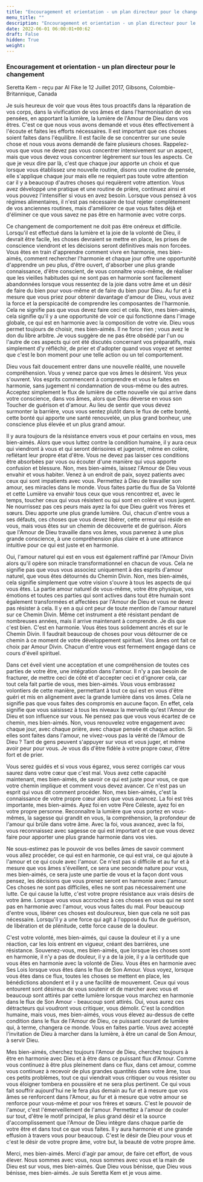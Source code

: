 ```yaml
---
title: "Encouragement et orientation - un plan directeur pour le changement"
menu_title: ""
description: "Encouragement et orientation - un plan directeur pour le changement"
date: 2022-06-01 06:00:01+00:62
draft: False
hidden: True
weight:
---
```

### Encouragement et orientation - un plan directeur pour le changement

Seretta Kem - reçu par Al Fike le 12 Juillet 2017, Gibsons, Colombie-Britannique, Canada

Je suis heureux de voir que vous êtes tous proactifs dans la réparation de vos corps, dans la vivification de vos âmes et dans l'harmonisation de vos pensées, en apportant la lumière, la lumière de l'Amour de Dieu dans vos êtres. C'est ce que nous vous avons demandé et vous êtes effectivement à l'écoute et faites les efforts nécessaires. Il est important que ces choses soient faites dans l'équilibre. Il est facile de se concentrer sur une seule chose et nous vous avons demandé de faire plusieurs choses. Rappelez-vous que vous ne devez pas vous concentrer intensivement sur un aspect, mais que vous devez vous concentrer légèrement sur tous les aspects. Ce que je veux dire par là, c'est que chaque jour apporte un choix et que lorsque vous établissez une nouvelle routine, disons une routine de pensée, elle s'applique chaque jour mais elle ne requiert pas toute votre attention car il y a beaucoup d'autres choses qui requièrent votre attention. Vous avez développé une pratique et une routine de prière, continuez ainsi et vous pouvez l'intensifier si vous en avez besoin. Lorsque vous pensez à vos régimes alimentaires, il n'est pas nécessaire de tout rejeter complètement de vos anciennes routines, mais d'améliorer ce que vous faites déjà et d'éliminer ce que vous savez ne pas être en harmonie avec votre corps.

Ce changement de comportement ne doit pas être onéreux et difficile. Lorsqu'il est effectué dans la lumière et la joie de la volonté de Dieu, il devrait être facile, les choses devraient se mettre en place, les prises de conscience viendront et les décisions seront définitives mais non forcées. Vous êtes en train d'apprendre comment vivre en harmonie, mes bien-aimés, comment rechercher l'harmonie et chaque jour offre une opportunité d'apprendre un peu plus, d'être ouvert, d'absorber une plus grande connaissance, d'être conscient, de vous connaître vous-même, de réaliser que les vieilles habitudes qui ne sont pas en harmonie sont facilement abandonnées lorsque vous ressentez de la joie dans votre âme et un désir de faire du bien pour vous-même et de faire du bien pour Dieu. Au fur et à mesure que vous priez pour obtenir davantage d'amour de Dieu, vous avez la force et la perspicacité de comprendre les composantes de l'harmonie. Cela ne signifie pas que vous devez faire ceci et cela. Non, mes bien-aimés, cela signifie qu'il y a une opportunité de voir ce qui fonctionne dans l'image globale, ce qui est en harmonie avec la composition de votre vie. Dieu vous permet toujours de choisir, mes bien-aimés. Il ne force rien ; vous avez le don du libre arbitre. Je vous suggère de ne pas être obsédé par l'un ou l'autre de ces aspects qui ont été discutés concernant vos préparatifs, mais simplement d'y réfléchir, de prier et d'adopter quand vous voyez et sentez que c'est le bon moment pour une telle action ou un tel comportement.

Dieu vous fait doucement entrer dans une nouvelle réalité, une nouvelle compréhension. Vous y venez parce que vos âmes le désirent. Vos yeux s'ouvrent. Vos esprits commencent à comprendre et vous le faites en harmonie, sans jugement ni condamnation de vous-même ou des autres. Acceptez simplement le flux de lumière de cette nouvelle vie qui arrive dans votre conscience, dans vos âmes, alors que Dieu déverse en vous son Toucher de guérison et d'amour. Au lieu de sentir que vous devez surmonter la barrière, vous vous sentez plutôt dans le flux de cette bonté, cette bonté qui apporte une santé renouvelée, un plus grand bonheur, une conscience plus élevée et un plus grand amour.

Il y aura toujours de la résistance envers vous et pour certains en vous, mes bien-aimés. Alors que vous luttez contre la condition humaine, il y aura ceux qui viendront à vous et qui seront dérisoires et jugeront, même en colère, reflétant leur propre état d'être. Vous ne devez pas laisser ces conditions être absorbées par vous ou écouter d'une manière qui vous apporte confusion et blessure. Non, mes bien-aimés, laissez l'Amour de Dieu vous envahir et vous habiter. Venez à un endroit de paix, soyez patients avec ceux qui sont impatients avec vous. Permettez à Dieu de travailler son amour, ses miracles dans le monde. Vous faites partie du flux de Sa Volonté et cette Lumière va envahir tous ceux que vous rencontrez et, avec le temps, toucher ceux qui vous résistent ou qui sont en colère et vous jugent. Ne nourrissez pas ces peurs mais ayez la foi que Dieu guérit vos frères et sœurs. Dieu apporte une plus grande lumière. Oui, chacun d'entre vous a ses défauts, ces choses que vous devez libérer, cette erreur qui réside en vous, mais vous êtes sur un chemin de découverte et de guérison. Alors que l'Amour de Dieu travaille dans vos âmes, vous parvenez à une plus grande conscience, à une compréhension plus claire et à une attirance intuitive pour ce qui est juste et en harmonie.

Oui, l'amour naturel qui est en vous est également raffiné par l'Amour Divin alors qu'il opère son miracle transformationnel en chacun de vous. Cela ne signifie pas que vous vous associez uniquement à des esprits d'amour naturel, que vous êtes détournés du Chemin Divin. Non, mes bien-aimés, cela signifie simplement que votre vision s'ouvre à tous les aspects de qui vous êtes. La partie amour naturel de vous-même, votre être physique, vos émotions et toutes ces parties qui sont actives dans tout être humain sont également transformées et affectées par l'Amour de Dieu et vous ne devez pas résister à cela. Il y en a qui ont peur de toute mention de l'amour naturel sur ce Chemin Divin. Même cet instrument a été résistant pendant de nombreuses années, mais il arrive maintenant à comprendre. Je dis que c'est bien. C'est en harmonie. Vous êtes tous solidement ancrés et sur le Chemin Divin. Il faudrait beaucoup de choses pour vous détourner de ce chemin à ce moment de votre développement spirituel. Vos âmes ont fait ce choix par Amour Divin. Chacun d'entre vous est fermement engagé dans ce cours d'éveil spirituel.

Dans cet éveil vient une acceptation et une compréhension de toutes ces parties de votre être, une intégration dans l'amour. Il n'y a pas besoin de fracturer, de mettre ceci de côté et d'accepter ceci et d'ignorer cela, car tout cela fait partie de vous, mes bien-aimés. Vous vous embrassez volontiers de cette manière, permettant à tout ce qui est en vous d'être guéri et mis en alignement avec la grande lumière dans vos âmes. Cela ne signifie pas que vous faites des compromis en aucune façon. En effet, cela signifie que vous saisissez à tous les niveaux la merveille qu'est l'Amour de Dieu et son influence sur vous. Ne pensez pas que vous vous écartez de ce chemin, mes bien-aimés. Non, vous renouvelez votre engagement avec chaque jour, avec chaque prière, avec chaque pensée et chaque action. Si elles sont faites dans l'amour, ne vivez-vous pas la vérité de l'Amour de Dieu ? Tant de gens peuvent s'appuyer sur vous et vous juger, et même avoir peur pour vous. Je vous dis d'être fidèle à votre propre cœur, d'être fort et de prier.

Vous serez guidés et si vous vous égarez, vous serez corrigés car vous saurez dans votre cœur que c'est mal. Vous avez cette capacité maintenant, mes bien-aimés, de savoir ce qui est juste pour vous, ce que votre chemin implique et comment vous devez avancer. Ce n'est pas un esprit qui vous dit comment procéder. Non, mes bien-aimés, c'est la connaissance de votre propre cœur alors que vous avancez. La foi est très importante, mes bien-aimés. Ayez foi en votre Père Céleste, ayez foi en votre propre personne. Reconnaître la lumière que vous portez en vous-mêmes, la sagesse qui grandit en vous, la compréhension, la profondeur de l'amour qui brûle dans votre âme. Avec la foi, vous avancez, avec la foi, vous reconnaissez avec sagesse ce qui est important et ce que vous devez faire pour apporter une plus grande harmonie dans vos vies.

Ne sous-estimez pas le pouvoir de vos belles âmes de savoir comment vous allez procéder, ce qui est en harmonie, ce qui est vrai, ce qui ajoute à l'amour et ce qui coule avec l'amour. Ce n'est pas si difficile et au fur et à mesure que vos âmes s'éveillent, ce sera une seconde nature pour vous, mes bien-aimés, ce sera juste une partie de vous et la façon dont vous pensez, les décisions que vous prenez seront en harmonie avec l'amour. Ces choses ne sont pas difficiles, elles ne sont pas nécessairement une lutte. Ce qui cause la lutte, c'est votre propre résistance aux vrais désirs de votre âme. Lorsque vous vous accrochez à ces choses en vous qui ne sont pas en harmonie avec l'amour, vous vous faites du mal. Pour beaucoup d'entre vous, libérer ces choses est douloureux, bien que cela ne soit pas nécessaire. Lorsqu'il y a une force qui agit à l'opposé du flux de guérison, de libération et de plénitude, cette force cause de la douleur.

C'est votre volonté, mes bien-aimés, qui cause la douleur et il y a une réaction, car les lois entrent en vigueur, créant des barrières, une résistance. Souvenez-vous, mes bien-aimés, que lorsque les choses sont en harmonie, il n'y a pas de douleur, il y a de la joie, il y a la certitude que vous êtes en harmonie avec la volonté de Dieu. Vous êtes en harmonie avec Ses Lois lorsque vous êtes dans le flux de Son Amour. Vous voyez, lorsque vous êtes dans ce flux, toutes les choses se mettent en place, les bénédictions abondent et il y a une facilité de mouvement. Ceux qui vous entourent sont désireux de vous soutenir et de marcher avec vous et beaucoup sont attirés par cette lumière lorsque vous marchez en harmonie dans le flux de Son Amour - beaucoup sont attirés. Oui, vous aurez ces détracteurs qui voudront vous critiquer, vous démolir. C'est la condition humaine, mais vous, mes bien-aimés, vous vous élevez au-dessus de cette condition dans le flux de l'Amour de Dieu, ce puissant courant de lumière qui, à terme, changera ce monde. Vous en faites partie. Vous avez accepté l'invitation de Dieu à marcher dans la lumière, à être un canal de Son Amour, à servir Dieu.

Mes bien-aimés, cherchez toujours l'Amour de Dieu, cherchez toujours à être en harmonie avec Dieu et à être dans ce puissant flux d'Amour. Comme vous continuez à être plus pleinement dans ce flux, dans cet amour, comme vous continuez à recevoir de plus grandes quantités dans votre âme, tous ces petits problèmes, tout ce qui viendrait vous critiquer ou vous résister ou vous éloigner tombera en poussière et ne sera plus pertinent. Ce qui vous fait souffrir aujourd'hui ne le fera plus demain au fur et à mesure que vos âmes se renforcent dans l'Amour, au fur et à mesure que votre amour se renforce pour vous-même et pour vos frères et sœurs. C'est le pouvoir de l'amour, c'est l'émerveillement de l'amour. Permettez à l'amour de couler sur tout, d'être le motif principal, le plus grand désir et la source d'accomplissement que l'Amour de Dieu intègre dans chaque partie de votre être et dans tout ce que vous faites. Il y aura harmonie et une grande effusion à travers vous pour beaucoup. C'est le désir de Dieu pour vous et c'est le désir de votre propre âme, votre but, la beauté de votre propre âme.

Merci, mes bien-aimés. Merci d'agir par amour, de faire cet effort, de vous élever. Nous sommes avec vous, nous sommes avec vous et la main de Dieu est sur vous, mes bien-aimés. Que Dieu vous bénisse, que Dieu vous bénisse, mes bien-aimés. Je suis Seretta Kem et je vous aime.
